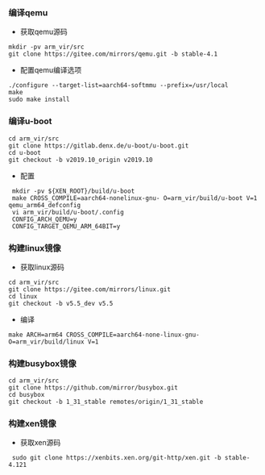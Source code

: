 ### 编译qemu
- 获取qemu源码
```
mkdir -pv arm_vir/src
git clone https://gitee.com/mirrors/qemu.git -b stable-4.1
```
- 配置qemu编译选项
```
./configure --target-list=aarch64-softmmu --prefix=/usr/local
make
sudo make install
```

### 编译u-boot
```
cd arm_vir/src
git clone https://gitlab.denx.de/u-boot/u-boot.git
cd u-boot
git checkout -b v2019.10_origin v2019.10
```
- 配置
```
 mkdir -pv ${XEN_ROOT}/build/u-boot
 make CROSS_COMPILE=aarch64-nonelinux-gnu- O=arm_vir/build/u-boot V=1 qemu_arm64_defconfig
 vi arm_vir/build/u-boot/.config
 CONFIG_ARCH_QEMU=y
 CONFIG_TARGET_QEMU_ARM_64BIT=y
 ```
 
 ### 构建linux镜像
 - 获取linux源码
 ```
cd arm_vir/src 
git clone https://gitee.com/mirrors/linux.git
cd linux 
git checkout -b v5.5_dev v5.5
```
- 编译
```
make ARCH=arm64 CROSS_COMPILE=aarch64-none-linux-gnu- O=arm_vir/build/linux V=1 
```

### 构建busybox镜像
```
cd arm_vir/src
git clone https://github.com/mirror/busybox.git
cd busybox
git checkout -b 1_31_stable remotes/origin/1_31_stable
```

### 构建xen镜像
- 获取xen源码
```
 sudo git clone https://xenbits.xen.org/git-http/xen.git -b stable-4.121
```
